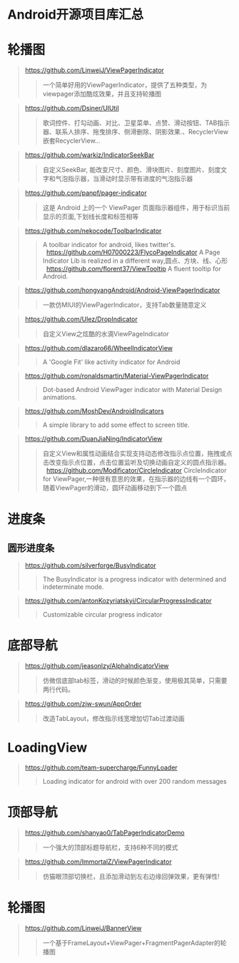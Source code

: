 Android开源项目库汇总
===

# 轮播图

  >https://github.com/LinweiJ/ViewPagerIndicator 
  >>一个简单好用的ViewPagerIndicator，提供了五种类型，为viewpager添加酷炫效果，并且支持轮播图</br>
  
  >https://github.com/Dsiner/UIUtil   
  >>歌词控件、打勾动画、对比、卫星菜单、点赞、滑动按钮、TAB指示器、联系人排序、拖曳排序、侧滑删除、阴影效果.、RecyclerView嵌套RecyclerView…</br>
  
  >https://github.com/warkiz/IndicatorSeekBar 
  >>自定义SeekBar, 能改变尺寸、颜色、滑块图片、刻度图片、刻度文字和气泡指示器，当滑动时显示带有进度的气泡指示器</br>
  
  >https://github.com/panpf/pager-indicator  
  >>这是 Android 上的一个 ViewPager 页面指示器组件，用于标识当前显示的页面,下划线长度和标签相等</br>
  
  >https://github.com/nekocode/ToolbarIndicator 
  >>A toolbar indicator for android, likes twitter's.</br>
  
  >https://github.com/H07000223/FlycoPageIndicator 
  >>A Page Indicator Lib is realized in a different way,圆点、方块、线、心形</br>
  
  >https://github.com/florent37/ViewTooltip 
  >>A fluent tooltip for Android.</br>
  
  >https://github.com/hongyangAndroid/Android-ViewPagerIndicator  
  >>一款仿MIUI的ViewPagerIndicator，支持Tab数量随意定义</br>
  
  >https://github.com/Ulez/DropIndicator  
  >>自定义View之炫酷的水滴ViewPageIndicator</br>
  
  >https://github.com/dlazaro66/WheelIndicatorView  
  >>A 'Google Fit' like activity indicator for Android</br>
  
  >https://github.com/ronaldsmartin/Material-ViewPagerIndicator 
  >>Dot-based Android ViewPager indicator with Material Design animations.<br>
  
  >https://github.com/MoshDev/AndroidIndicators 
  >>A simple library to add some effect to screen title.</br>
  
  >https://github.com/DuanJiaNing/IndicatorView 
  >>自定义View和属性动画结合实现支持动态修改指示点位置，拖拽或点击改变指示点位置，点击位置监听及切换动画自定义的圆点指示器。</br>
  
  >https://github.com/Modificator/CircleIndicator 
  >>CircleIndicator for ViewPager,一种很有意思的效果，在指示器的边线有一个圆环，随着ViewPager的滑动，圆环动画移动到下一个圆点</br>
  
# 进度条
## 圆形进度条

  >https://github.com/silverforge/BusyIndicator 
  >>The BusyIndicator is a progress indicator with determined and indeterminate mode.
  
  >https://github.com/antonKozyriatskyi/CircularProgressIndicator 
  >>Customizable circular progress indicator</br>
  
  
# 底部导航
  
  >https://github.com/jeasonlzy/AlphaIndicatorView  
  >>仿微信底部tab标签，滑动的时候颜色渐变，使用极其简单，只需要两行代码。</br>
  
  >https://github.com/zjw-swun/AppOrder 
  >>改造TabLayout，修改指示线宽增加切Tab过渡动画</br>
  
  
# LoadingView

  >https://github.com/team-supercharge/FunnyLoader  
  >>Loading indicator for android with over 200 random messages</br>
  
  
# 顶部导航
  
  >https://github.com/shanyao0/TabPagerIndicatorDemo  
  >>一个强大的顶部标题导航栏，支持6种不同的模式</br>
  
  >https://github.com/ImmortalZ/ViewPagerIndicator  
  >>仿猫眼顶部切换栏，且添加滑动到左右边缘回弹效果，更有弹性!</br>
  
  
# 轮播图
  
  >https://github.com/LinweiJ/BannerView  
  >>一个基于FrameLayout+ViewPager+FragmentPagerAdapter的轮播图</br>
